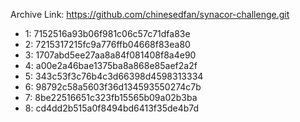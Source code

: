 Archive Link: https://github.com/chinesedfan/synacor-challenge.git

- 1: 7152516a93b06f981c06c57c71dfa83e
- 2: 7215317215fc9a776ffb04668f83ea80
- 3: 1707abd5ee27aa8a84f081408f8a4e90
- 4: a00e2a46bae1375ba8a868e85aef2a2f
- 5: 343c53f3c76b4c3d66398d4598313334
- 6: 98792c58a5603f36d134593550274c7b
- 7: 8be22516651c323fb15565b09a02b3ba
- 8: cd4dd2b515a0f8494bd6413f35de4b7d
